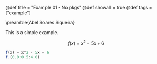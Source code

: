 @def title = "Example 01 - No pkgs"
@def showall = true
@def tags = ["example"]

\preamble{Abel Soares Siqueira}


This is a simple example.


$$f(x) = x^2 - 5x + 6$$

```julia
f(x) = x^2 - 5x + 6
f.(0.0:0.5:4.0)
```
